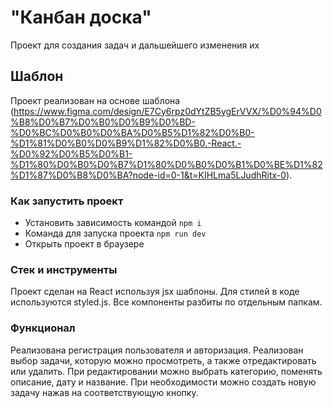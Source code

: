 # "Канбан доска"

Проект для создания задач и дальшейшего изменения их

## Шаблон

Проект реализован на основе шаблона (https://www.figma.com/design/E7Cy6rpz0dYtZB5ygErVVX/%D0%94%D0%B8%D0%B7%D0%B0%D0%B9%D0%BD-%D0%BC%D0%B0%D0%BA%D0%B5%D1%82%D0%B0-%D1%81%D0%B0%D0%B9%D1%82%D0%B0.-React.-%D0%92%D0%B5%D0%B1-%D1%80%D0%B0%D0%B7%D1%80%D0%B0%D0%B1%D0%BE%D1%82%D1%87%D0%B8%D0%BA?node-id=0-1&t=KIHLma5LJudhRitx-0).

### Как запустить проект

- Установить зависимость командой `npm i`
- Команда для запуска проекта `npm run dev`
- Открыть проект в браузере

### Стек и инструменты

Проект сделан на React используя jsx шаблоны.
Для стилей в коде используются styled.js.
Все компоненты разбиты по отдельным папкам.

### Функционал

Реализована регистрация пользователя и авторизация.
Реализован выбор задачи, которую можно просмотреть, а также отредактировать или удалить. При редактировании можно выбрать категорию, поменять описание, дату и название. При необходимости можно создать новую задачу нажав на соответствующую кнопку.
